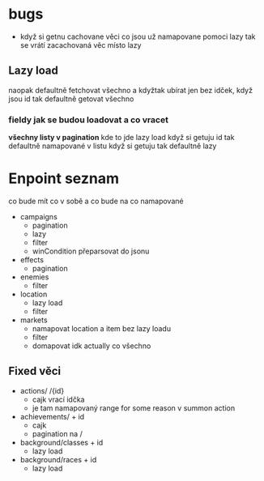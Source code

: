 # bugs

- když si getnu cachovane věci co jsou už namapovane pomoci lazy tak se vrátí zacachovaná věc místo lazy

## Lazy load

naopak defaultně fetchovat všechno a kdyžtak ubírat jen bez idček, když jsou id tak defaultně getovat všechno

### fieldy jak se budou loadovat a co vracet

**všechny listy v pagination**
kde to jde lazy load
když si getuju id tak defaultně namapované
v listu když si getuju tak defaultně lazy

# Enpoint seznam

co bude mít co v sobě a co bude na co namapované

- campaigns
    - pagination
    - lazy
    - filter
    - winCondition přeparsovat do jsonu
- effects
    - pagination
- enemies
    - filter
- location
    - lazy load
    - filter
- markets
    - namapovat location a item bez lazy loadu
    - filter
    - domapovat idk actually co všechno

## Fixed věci

- actions/ /{id}
    - cajk vrací idčka
    - je tam namapovaný range for some reason v summon action
- achievements/ + id
    - cajk
    - pagination na /
- background/classes + id
    - lazy load
- background/races + id
    - lazy load
